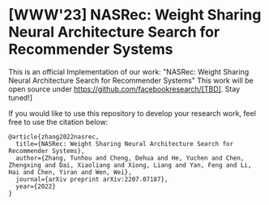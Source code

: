 # [WWW'23] NASRec: Weight Sharing Neural Architecture Search for Recommender Systems

This is an official Implementation of our work: "NASRec: Weight Sharing Neural Architecture Search for Recommender Systems"
This work will be open source under https://github.com/facebookresearch/[TBD]. Stay tuned!]

If you would like to use this repository to develop your research work, feel free to use the citation below:

```
@article{zhang2022nasrec,
  title={NASRec: Weight Sharing Neural Architecture Search for Recommender Systems},
  author={Zhang, Tunhou and Cheng, Dehua and He, Yuchen and Chen, Zhengxing and Dai, Xiaoliang and Xiong, Liang and Yan, Feng and Li, Hai and Chen, Yiran and Wen, Wei},
  journal={arXiv preprint arXiv:2207.07187},
  year={2022}
}
```
